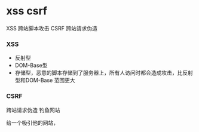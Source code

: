 <!--
 * @@author: Creator
 * @LastEditTime: 2023-06-12 17:10:24
 * @Description: 
-->
# xss csrf
XSS  跨站脚本攻击
CSRF 跨站请求伪造

### XSS 

- 反射型
- DOM-Base型
- 存储型，恶意的脚本存储到了服务器上，所有人访问时都会造成攻击，比反射型和DOM-Base 范围更大

### CSRF

跨站请求伪造   钓鱼网站

给一个吸引他的网站，
